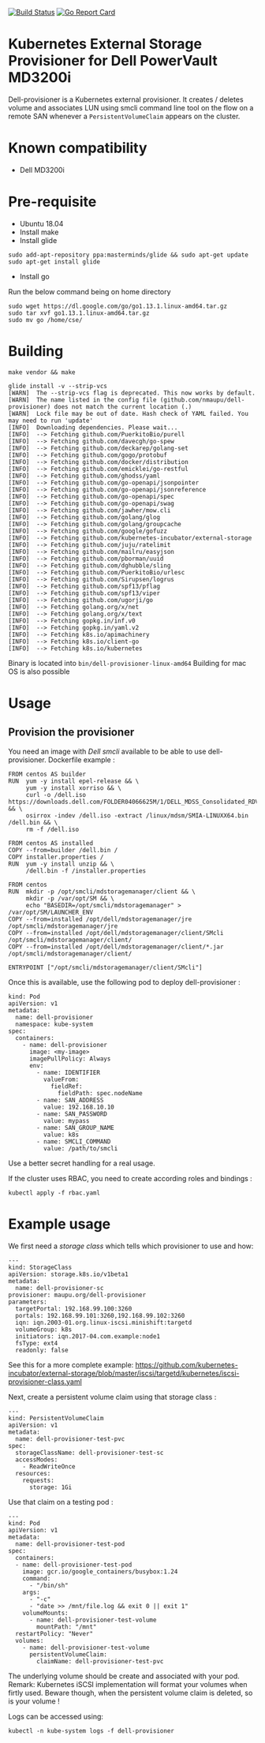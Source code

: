 [![Build Status](https://travis-ci.org/nmaupu/dell-provisioner.svg?branch=master)](https://travis-ci.org/nmaupu/dell-provisioner)
[![Go Report Card](https://goreportcard.com/badge/github.com/nmaupu/dell-provisioner)](https://goreportcard.com/report/github.com/nmaupu/dell-provisioner)

# Kubernetes External Storage Provisioner for Dell PowerVault MD3200i

Dell-provisioner is a Kubernetes external provisioner. It creates / deletes volume and associates LUN using smcli command line tool on the flow on a remote SAN whenever a `PersistentVolumeClaim` appears on the cluster.

# Known compatibility

- Dell MD3200i

# Pre-requisite

- Ubuntu 18.04
- Install make
- Install glide

```
sudo add-apt-repository ppa:masterminds/glide && sudo apt-get update
sudo apt-get install glide
```

- Install go 

Run the below command being on home directory

```
sudo wget https://dl.google.com/go/go1.13.1.linux-amd64.tar.gz
sudo tar xvf go1.13.1.linux-amd64.tar.gz
sudo mv go /home/cse/
```


# Building

```
make vendor && make
```

```
glide install -v --strip-vcs
[WARN]  The --strip-vcs flag is deprecated. This now works by default.
[WARN]  The name listed in the config file (github.com/nmaupu/dell-provisioner) does not match the current location (.)
[WARN]  Lock file may be out of date. Hash check of YAML failed. You may need to run 'update'
[INFO]  Downloading dependencies. Please wait...
[INFO]  --> Fetching github.com/PuerkitoBio/purell
[INFO]  --> Fetching github.com/davecgh/go-spew
[INFO]  --> Fetching github.com/deckarep/golang-set
[INFO]  --> Fetching github.com/gogo/protobuf
[INFO]  --> Fetching github.com/docker/distribution
[INFO]  --> Fetching github.com/emicklei/go-restful
[INFO]  --> Fetching github.com/ghodss/yaml
[INFO]  --> Fetching github.com/go-openapi/jsonpointer
[INFO]  --> Fetching github.com/go-openapi/jsonreference
[INFO]  --> Fetching github.com/go-openapi/spec
[INFO]  --> Fetching github.com/go-openapi/swag
[INFO]  --> Fetching github.com/jawher/mow.cli
[INFO]  --> Fetching github.com/golang/glog
[INFO]  --> Fetching github.com/golang/groupcache
[INFO]  --> Fetching github.com/google/gofuzz
[INFO]  --> Fetching github.com/kubernetes-incubator/external-storage
[INFO]  --> Fetching github.com/juju/ratelimit
[INFO]  --> Fetching github.com/mailru/easyjson
[INFO]  --> Fetching github.com/pborman/uuid
[INFO]  --> Fetching github.com/dghubble/sling
[INFO]  --> Fetching github.com/PuerkitoBio/urlesc
[INFO]  --> Fetching github.com/Sirupsen/logrus
[INFO]  --> Fetching github.com/spf13/pflag
[INFO]  --> Fetching github.com/spf13/viper
[INFO]  --> Fetching github.com/ugorji/go
[INFO]  --> Fetching golang.org/x/net
[INFO]  --> Fetching golang.org/x/text
[INFO]  --> Fetching gopkg.in/inf.v0
[INFO]  --> Fetching gopkg.in/yaml.v2
[INFO]  --> Fetching k8s.io/apimachinery
[INFO]  --> Fetching k8s.io/client-go
[INFO]  --> Fetching k8s.io/kubernetes
```

Binary is located into `bin/dell-provisioner-linux-amd64`
Building for mac OS is also possible

# Usage

## Provision the provisioner

You need an image with *Dell smcli* available to be able to use dell-provisioner.
Dockerfile example :
```
FROM centos AS builder
RUN  yum -y install epel-release && \
     yum -y install xorriso && \
     curl -o /dell.iso https://downloads.dell.com/FOLDER04066625M/1/DELL_MDSS_Consolidated_RDVD_6_5_0_1.iso && \
     osirrox -indev /dell.iso -extract /linux/mdsm/SMIA-LINUXX64.bin /dell.bin && \
     rm -f /dell.iso

FROM centos AS installed
COPY --from=builder /dell.bin /
COPY installer.properties /
RUN  yum -y install unzip && \
     /dell.bin -f /installer.properties

FROM centos
RUN  mkdir -p /opt/smcli/mdstoragemanager/client && \
     mkdir -p /var/opt/SM && \
     echo "BASEDIR=/opt/smcli/mdstoragemanager" > /var/opt/SM/LAUNCHER_ENV
COPY --from=installed /opt/dell/mdstoragemanager/jre /opt/smcli/mdstoragemanager/jre
COPY --from=installed /opt/dell/mdstoragemanager/client/SMcli /opt/smcli/mdstoragemanager/client/
COPY --from=installed /opt/dell/mdstoragemanager/client/*.jar /opt/smcli/mdstoragemanager/client/

ENTRYPOINT ["/opt/smcli/mdstoragemanager/client/SMcli"]
```

Once this is available, use the following pod to deploy dell-provisioner :
```
kind: Pod
apiVersion: v1
metadata:
  name: dell-provisioner
  namespace: kube-system
spec:
  containers:
    - name: dell-provisioner
      image: <my-image>
      imagePullPolicy: Always
      env:
        - name: IDENTIFIER
          valueFrom:
            fieldRef:
              fieldPath: spec.nodeName
        - name: SAN_ADDRESS
          value: 192.168.10.10
        - name: SAN_PASSWORD
          value: mypass
        - name: SAN_GROUP_NAME
          value: k8s
        - name: SMCLI_COMMAND
          value: /path/to/smcli
```

Use a better secret handling for a real usage.

If the cluster uses RBAC, you need to create according roles and bindings :
```
kubectl apply -f rbac.yaml
```

# Example usage

We first need a *storage class* which tells which provisioner to use and how:

```
---
kind: StorageClass
apiVersion: storage.k8s.io/v1beta1
metadata:
  name: dell-provisioner-sc
provisioner: maupu.org/dell-provisioner
parameters:
  targetPortal: 192.168.99.100:3260
  portals: 192.168.99.101:3260,192.168.99.102:3260
  iqn: iqn.2003-01.org.linux-iscsi.minishift:targetd
  volumeGroup: k8s
  initiators: iqn.2017-04.com.example:node1
  fsType: ext4
  readonly: false
```

See this for a more complete example: https://github.com/kubernetes-incubator/external-storage/blob/master/iscsi/targetd/kubernetes/iscsi-provisioner-class.yaml

Next, create a persistent volume claim using that storage class :

```
---
kind: PersistentVolumeClaim
apiVersion: v1
metadata:
  name: dell-provisioner-test-pvc
spec:
  storageClassName: dell-provisioner-test-sc
  accessModes:
    - ReadWriteOnce
  resources:
    requests:
      storage: 1Gi
```

Use that claim on a testing pod :

```
---
kind: Pod
apiVersion: v1
metadata:
  name: dell-provisioner-test-pod
spec:
  containers:
  - name: dell-provisioner-test-pod
    image: gcr.io/google_containers/busybox:1.24
    command:
      - "/bin/sh"
    args:
      - "-c"
      - "date >> /mnt/file.log && exit 0 || exit 1"
    volumeMounts:
      - name: dell-provisioner-test-volume
        mountPath: "/mnt"
  restartPolicy: "Never"
  volumes:
    - name: dell-provisioner-test-volume
      persistentVolumeClaim:
        claimName: dell-provisioner-test-pvc
```

The underlying volume should be create and associated with your pod. Remark: Kubernetes iSCSI implementation will format your volumes when firtly used.
Beware though, when the persistent volume claim is deleted, so is your volume !

Logs can be accessed using:

```
kubectl -n kube-system logs -f dell-provisioner
```
